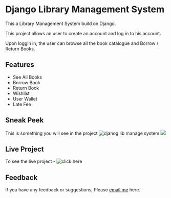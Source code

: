 
# Django Library Management System 

This a Library Management System build on Django.


This project allows an user to create an account and log in to his account. 

Upon loggin in, the user can browse all the book 
catalogue and Borrow / Return Books. 



## Features

- See All Books 
- Borrow Book
- Return Book 
- Wishlist 
- User Wallet 
- Late Fee 



## Sneak Peek

This is something you will see in  the project
![djanog lib manage system](https://github.com/Mahboob-A/library-management-system/assets/109282492/cfa8a3e2-6da1-4a13-aa77-95491abb915a)
![](https://github.com/Mahboob-A/library-management-system/assets/109282492/b481aec9-48a2-4a08-9931-67e2c4798746)


## Live Project 
To see the live project - ![click here](http://djangolibrarymanagement.pythonanywhere.com/)

## Feedback

If you have any feedback or suggestions, Please [email me](mailto:iammahboob.a@gmail.com?subject=Questions%20about%20your%20project) here.

